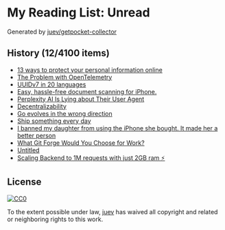 # My Reading List: Unread

Generated by [juev/getpocket-collector](https://github.com/juev/getpocket-collector)

## History (12/4100 items)

- [13 ways to protect your personal information online](https://proton.me/blog/how-to-protect-personal-information-online)
- [The Problem with OpenTelemetry](https://cra.mr/the-problem-with-otel/)
- [UUIDv7 in 20 languages](https://antonz.org/uuidv7/)
- [Easy, hassle-free document scanning for iPhone.](https://agiletortoise.com/simple-scan/)
- [Perplexity AI Is Lying about Their User Agent](https://rknight.me/blog/perplexity-ai-is-lying-about-its-user-agent/)
- [Decentralizability](https://newsletter.squishy.computer/p/decentralizability)
- [Go evolves in the wrong direction](https://itnext.io/go-evolves-in-the-wrong-direction-7dfda8a1a620)
- [Ship something every day](https://maxleiter.com/blog/ship-every-day)
- [I banned my daughter from using the iPhone she bought. It made her a better person](https://www.theguardian.com/technology/article/2024/jun/13/kids-no-iphone-screen-time)
- [What Git Forge Would You Choose for Work?](https://lobste.rs/s/yaxxtx/what_git_forge_would_you_choose_for_work)
- [Untitled](https://blog.sofiane.cc/ssh_honeypot/)
- [Scaling Backend to 1M requests with just 2GB ram ⚡️](https://dev.to/rikenshah/scaling-backend-to-1m-requests-with-just-2gb-ram-4m0c)

## License

[![CC0](https://mirrors.creativecommons.org/presskit/buttons/88x31/svg/cc-zero.svg)](https://creativecommons.org/publicdomain/zero/1.0/)

To the extent possible under law, [juev](https://github.com/juev) has waived all copyright and related or neighboring rights to this work.
